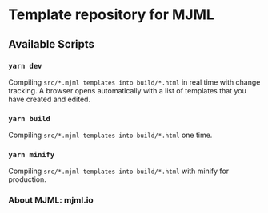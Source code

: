 # Template repository for MJML

## Available Scripts

### `yarn dev`
Compiling ```src/*.mjml templates into build/*.html``` in real time with change tracking. A browser opens automatically with a list of templates that you have created and edited.

### `yarn build`
Compiling ```src/*.mjml templates into build/*.html``` one time.

### `yarn minify`
Compiling ```src/*.mjml templates into build/*.html``` with minify for production.

### About MJML: mjml.io
